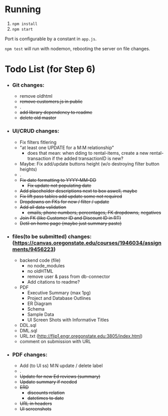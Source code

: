 # Running

1. `npm install`
2. `npm start`

Port is configurable by a constant in `app.js`.

`npm test` will run with nodemon, rebooting the server on file changes.

# Todo List (for Step 6)

-   ### Git changes:
    -   remove oldhtml
    -   ~~remove customers.js in public~~
    -   .
    -   ~~add library dependency to readme~~
    -   ~~delete old master~~
-   ### UI/CRUD changes:
    -   Fix filters fitlering
    -   "at least one UPDATE for a M:M relationship"
        - does that mean: when dding to rental-items, create a new rental-transaction if the added transactionID is new?
    -   Maybe: Fix add/update buttons height (w/o destroying filter button heights)
    -   .
    -   ~~Fix date formatting to YYYY-MM-DD~~
        - ~~Fix update not populating date~~
    -   ~~Add placeholder descriptions next to box aswell, maybe~~
    -   ~~Fix lift pass tables add update some not required~~
    -   ~~Dropdowns on FKs for new / filter / update~~
    -   ~~Add all data validation~~
        - ~~emails, phone numbers, percentages, FK dropdowns,~~ ~~negatives~~
    -   ~~Join FK (like Customer ID and Discount ID in RT)~~
    -   ~~Detil on home page (maybe just summary paste)~~
-   ### files(to be submitted) changes: (https://canvas.oregonstate.edu/courses/1946034/assignments/9456223)
    -   backend code (file)
        - no node_modules
        - no oldHTML
        - remove user & pass from db-connector
        - Add citations to readme?
    -   PDF
        - Executive Summary (max 1pg)
        - Project and Database Outlines
        - ER Diagram
        - Schema
        - Sample Data
        - UI Screen Shots with Informative Titles    
    -   DDL.sql
    -   DML.sql
    -   URL.txt (http://flip1.engr.oregonstate.edu:3805/index.html)
    -   comment on submission with URL
-   ### PDF changes:
    -   Add (to UI ss) M:N update / delete label
    -   .
    -   ~~Update for new Ed reviews (summary)~~
    -   ~~Update summary if needed~~
    -   ~~ERD~~
        - ~~discounts relation~~
        - ~~datetimes to date~~
    -   ~~URL in headers~~
    -   ~~UI screenshots~~
